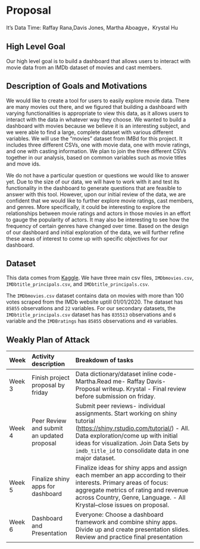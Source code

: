 Proposal
================
It’s Data Time: Raffay Rana,Davis Jones, Martha Aboagye，Krystal Hu

## High Level Goal

Our high level goal is to build a dashboard that allows users to
interact with movie data from an IMDb dataset of movies and cast
members.

## Description of Goals and Motivations

We would like to create a tool for users to easily explore movie data.
There are many movies out there, and we figured that building a
dashboard with varying functionalities is appropriate to view this data,
as it allows users to interact with the data in whatever way they
choose. We wanted to build a dashboard with movies because we believe it
is an interesting subject, and we were able to find a large, complete
dataset with various different variables. We will use the “movies”
dataset from IMBd for this project. It includes three different CSVs,
one with movie data, one with movie ratings, and one with casting
information. We plan to join the three different CSVs together in our
analysis, based on common variables such as movie titles and move ids.

We do not have a particular question or questions we would like to
answer yet. Due to the size of our data, we will have to work with it
and test its functionality in the dashboard to generate questions that
are feasible to answer with this tool. However, upon our initial review
of the data, we are confident that we would like to further explore
movie ratings, cast members, and genres. More specifically, it could be
interesting to explore the relationships between movie ratings and
actors in those movies in an effort to gauge the popularity of actors.
It may also be interesting to see how the frequency of certain genres
have changed over time. Based on the design of our dashboard and initial
exploration of the data, we will further refine these areas of interest
to come up with specific objectives for our dashboard.

## Dataset

This data comes from
[Kaggle](https://www.kaggle.com/stefanoleone992/imdb-extensive-dataset?select=IMDb+movies.csv).
We have three main csv files, `IMDbmovies.csv`,
`IMDbtitle_principals.csv`, and `IMDbtitle_principals.csv`.

The `IMDbmovies.csv` dataset contains data on movies with more than 100
votes scraped from the IMDb website uptill 01/01/2020. The dataset has
`85855` observations and `22` variables. For our secondary datasets, the
`IMDbtitle_principals.csv` dataset has has `835513` observations and `6`
variable and the `IMDBratings` has `85855` observations and `49`
variables.

## Weakly Plan of Attack

| Week   | Activity description                       | Breakdown of tasks                                                                                                                                                                                                                                                     |
|:-------|:-------------------------------------------|:-----------------------------------------------------------------------------------------------------------------------------------------------------------------------------------------------------------------------------------------------------------------------|
| Week 3 | Finish project proposal by friday          | Data dictionary/dataset inline code- Martha.Read me- Raffay Davis- Proposal writeup. Krystal - Final review before submission on friday.                                                                                                                               |
| Week 4 | Peer Review and submit an updated proposal | Submit peer reviews- individual assignments. Start working on shiny tutorial (<https://shiny.rstudio.com/tutorial/>) - All. Data exploration/come up with initial ideas for visualization. Join Data Sets by `imdb_title_id` to consolidate data in one major dataset. |
| Week 5 | Finalize shiny apps for dashboard          | Finalize ideas for shiny apps and assign each member an app according to their interests. Primary areas of focus: aggregate metrics of rating and revenue across Country, Genre, Language. - All Krystal–close issues on proposal.                                     |
| Week 6 | Dashboard and Presentation                 | Everyone: Choose a dashboard framework and combine shiny apps. Divide up and create presentation slides. Review and practice final presentation                                                                                                                        |
